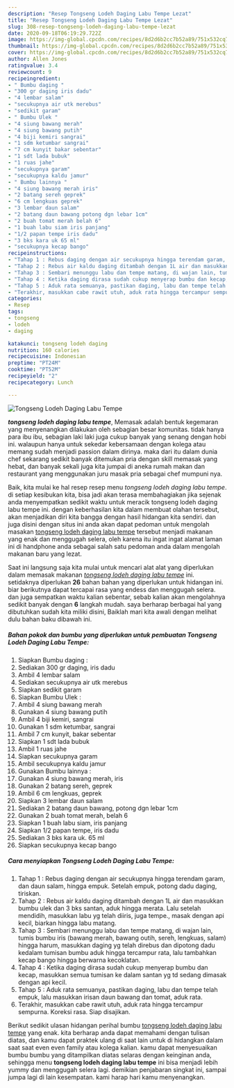 ```yaml
---
description: "Resep Tongseng Lodeh Daging Labu Tempe Lezat"
title: "Resep Tongseng Lodeh Daging Labu Tempe Lezat"
slug: 308-resep-tongseng-lodeh-daging-labu-tempe-lezat
date: 2020-09-18T06:19:29.722Z
image: https://img-global.cpcdn.com/recipes/8d2d6b2cc7b52a89/751x532cq70/tongseng-lodeh-daging-labu-tempe-foto-resep-utama.jpg
thumbnail: https://img-global.cpcdn.com/recipes/8d2d6b2cc7b52a89/751x532cq70/tongseng-lodeh-daging-labu-tempe-foto-resep-utama.jpg
cover: https://img-global.cpcdn.com/recipes/8d2d6b2cc7b52a89/751x532cq70/tongseng-lodeh-daging-labu-tempe-foto-resep-utama.jpg
author: Allen Jones
ratingvalue: 3.4
reviewcount: 9
recipeingredient:
- " Bumbu daging "
- "300 gr daging iris dadu"
- "4 lembar salam"
- "secukupnya air utk merebus"
- "sedikit garam"
- " Bumbu Ulek "
- "4 siung bawang merah"
- "4 siung bawang putih"
- "4 biji kemiri sangrai"
- "1 sdm ketumbar sangrai"
- "7 cm kunyit bakar sebentar"
- "1 sdt lada bubuk"
- "1 ruas jahe"
- "secukupnya garam"
- "secukupnya kaldu jamur"
- " Bumbu lainnya "
- "4 siung bawang merah iris"
- "2 batang sereh geprek"
- "6 cm lengkuas geprek"
- "3 lembar daun salam"
- "2 batang daun bawang potong dgn lebar 1cm"
- "2 buah tomat merah belah 6"
- "1 buah labu siam iris panjang"
- "1/2 papan tempe iris dadu"
- "3 bks kara uk 65 ml"
- "secukupnya kecap bango"
recipeinstructions:
- "Tahap 1 : Rebus daging dengan air secukupnya hingga terendam garam, dan daun salam, hingga empuk. Setelah empuk, potong dadu daging, tiriskan."
- "Tahap 2 : Rebus air kaldu daging ditambah dengan 1L air dan masukkan bumbu ulek dan 3 bks santan, aduk hingga merata. Lalu setelah mendidih, masukkan labu yg telah diiris, juga tempe., masak dengan api kecil, biarkan hingga labu matang."
- "Tahap 3 : Sembari menunggu labu dan tempe matang, di wajan lain, tumis bumbu iris (bawang merah, bawang outih, sereh, lengkuas, salam) hingga harum, masukkan daging yg telah direbus dan dipotong dadu kedalam tumisan bumbu aduk hingga tercampur rata, lalu tambahkan kecap bango hingga berwarna kecoklatan."
- "Tahap 4 : Ketika daging dirasa sudah cukup menyerap bumbu dan kecap, masukkan semua tumisan ke dalam santan yg td sedang dimasak dengan api kecil."
- "Tahap 5 : Aduk rata semuanya, pastikan daging, labu dan tempe telah empuk, lalu masukkan irisan daun bawang dan tomat, aduk rata."
- "Terakhir, masukkan cabe rawit utuh, aduk rata hingga tercampur sempurna. Koreksi rasa. Siap disajikan."
categories:
- Resep
tags:
- tongseng
- lodeh
- daging

katakunci: tongseng lodeh daging 
nutrition: 160 calories
recipecuisine: Indonesian
preptime: "PT24M"
cooktime: "PT52M"
recipeyield: "2"
recipecategory: Lunch

---
```



![Tongseng Lodeh Daging Labu Tempe](https://img-global.cpcdn.com/recipes/8d2d6b2cc7b52a89/751x532cq70/tongseng-lodeh-daging-labu-tempe-foto-resep-utama.jpg)

<b><i>tongseng lodeh daging labu tempe</i></b>, Memasak adalah bentuk kegemaran yang menyenangkan dilakukan oleh sebagian besar komunitas. tidak hanya para ibu ibu, sebagian laki laki juga cukup banyak yang senang dengan hobi ini. walaupun hanya untuk sekedar kebersamaan dengan kolega atau memang sudah menjadi passion dalam dirinya. maka dari itu dalam dunia chef sekarang sedikit banyak ditemukan pria dengan skill memasak yang hebat, dan banyak sekali juga kita jumpai di aneka rumah makan dan restaurant yang menggunakan juru masak pria sebagai chef mumpuni nya.

Baik, kita mulai ke hal resep resep menu <i>tongseng lodeh daging labu tempe</i>. di setiap kesibukan kita, bisa jadi akan terasa membahagiakan jika sejenak anda menyempatkan sedikit waktu untuk meracik tongseng lodeh daging labu tempe ini. dengan keberhasilan kita dalam membuat olahan tersebut, akan menjadikan diri kita bangga dengan hasil hidangan kita sendiri. dan juga disini dengan situs ini anda akan dapat pedoman untuk mengolah masakan <u>tongseng lodeh daging labu tempe</u> tersebut menjadi makanan yang enak dan menggugah selera, oleh karena itu ingat ingat alamat laman ini di handphone anda sebagai salah satu pedoman anda dalam mengolah makanan baru yang lezat.




Saat ini langsung saja kita mulai untuk mencari alat alat yang diperlukan dalam memasak makanan <u><i>tongseng lodeh daging labu tempe</i></u> ini. setidaknya diperlukan <b>26</b> bahan bahan yang diperlukan untuk hidangan ini. biar berikutnya dapat tercapai rasa yang endess dan menggugah selera. dan juga sempatkan waktu kalian sebentar, sebab kalian akan mengolahnya sedikit banyak dengan <b>6</b> langkah mudah. saya berharap berbagai hal yang dibutuhkan sudah kita miliki disini, Baiklah mari kita awali dengan melihat dulu bahan baku dibawah ini.

<!--inarticleads1-->

##### Bahan pokok dan bumbu yang diperlukan untuk pembuatan Tongseng Lodeh Daging Labu Tempe:

1. Siapkan  Bumbu daging :
1. Sediakan 300 gr daging, iris dadu
1. Ambil 4 lembar salam
1. Sediakan secukupnya air utk merebus
1. Siapkan sedikit garam
1. Siapkan  Bumbu Ulek :
1. Ambil 4 siung bawang merah
1. Gunakan 4 siung bawang putih
1. Ambil 4 biji kemiri, sangrai
1. Gunakan 1 sdm ketumbar, sangrai
1. Ambil 7 cm kunyit, bakar sebentar
1. Siapkan 1 sdt lada bubuk
1. Ambil 1 ruas jahe
1. Siapkan secukupnya garam
1. Ambil secukupnya kaldu jamur
1. Gunakan  Bumbu lainnya :
1. Gunakan 4 siung bawang merah, iris
1. Gunakan 2 batang sereh, geprek
1. Ambil 6 cm lengkuas, geprek
1. Siapkan 3 lembar daun salam
1. Sediakan 2 batang daun bawang, potong dgn lebar 1cm
1. Gunakan 2 buah tomat merah, belah 6
1. Siapkan 1 buah labu siam, iris panjang
1. Siapkan 1/2 papan tempe, iris dadu
1. Sediakan 3 bks kara uk. 65 ml
1. Siapkan secukupnya kecap bango




<!--inarticleads2-->

##### Cara menyiapkan Tongseng Lodeh Daging Labu Tempe:

1. Tahap 1 : Rebus daging dengan air secukupnya hingga terendam garam, dan daun salam, hingga empuk. Setelah empuk, potong dadu daging, tiriskan.
1. Tahap 2 : Rebus air kaldu daging ditambah dengan 1L air dan masukkan bumbu ulek dan 3 bks santan, aduk hingga merata. Lalu setelah mendidih, masukkan labu yg telah diiris, juga tempe., masak dengan api kecil, biarkan hingga labu matang.
1. Tahap 3 : Sembari menunggu labu dan tempe matang, di wajan lain, tumis bumbu iris (bawang merah, bawang outih, sereh, lengkuas, salam) hingga harum, masukkan daging yg telah direbus dan dipotong dadu kedalam tumisan bumbu aduk hingga tercampur rata, lalu tambahkan kecap bango hingga berwarna kecoklatan.
1. Tahap 4 : Ketika daging dirasa sudah cukup menyerap bumbu dan kecap, masukkan semua tumisan ke dalam santan yg td sedang dimasak dengan api kecil.
1. Tahap 5 : Aduk rata semuanya, pastikan daging, labu dan tempe telah empuk, lalu masukkan irisan daun bawang dan tomat, aduk rata.
1. Terakhir, masukkan cabe rawit utuh, aduk rata hingga tercampur sempurna. Koreksi rasa. Siap disajikan.




Berikut sedikit ulasan hidangan perihal bumbu <u>tongseng lodeh daging labu tempe</u> yang enak. kita berharap anda dapat memahami dengan tulisan diatas, dan kamu dapat praktek ulang di saat lain untuk di hidangkan dalam saat saat even even family atau kolega kalian. kamu dapat menyesuaikan bumbu bumbu yang ditampilkan diatas selaras dengan keinginan anda, sehingga menu <b>tongseng lodeh daging labu tempe</b> ini bisa menjadi lebih yummy dan menggugah selera lagi. demikian penjabaran singkat ini, sampai jumpa lagi di lain kesempatan. kami harap hari kamu menyenangkan.
